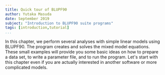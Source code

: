 ```yaml
---
title: Quick tour of BLUPF90
author: Yutaka Masuda
date: September 2019
subject: "Introduction to BLUPF90 suite programs"
tags: [introduction,tutorial]
...
```


In this chapter, we perform several analyses with simple linear models using BLUPF90.
The program creates and solves the mixed model equations.
These small examples will provide you some basic ideas on how to prepare a data set, to write a parameter file, and to run the program.
Let's start with this chapter even if you are actually interested in another software or more complicated models.
